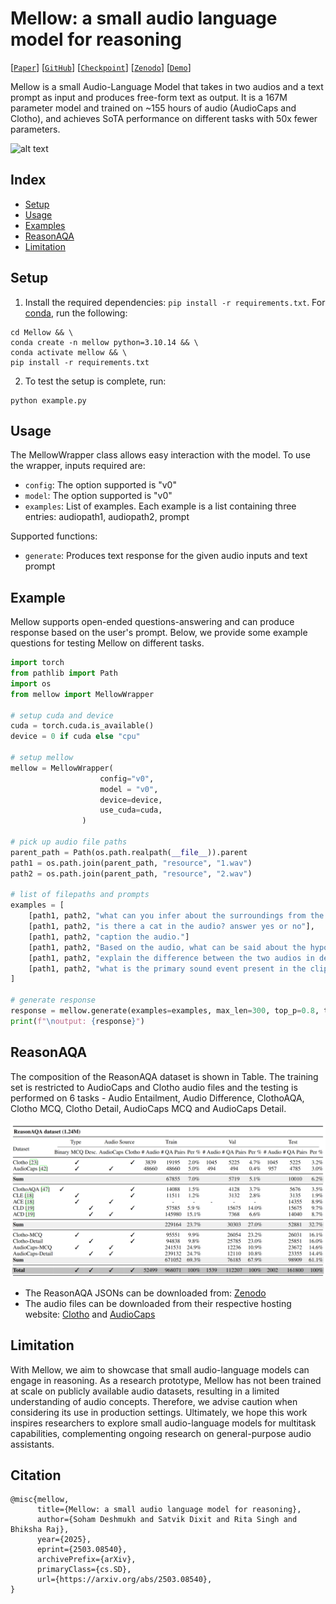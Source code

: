 # Mellow: a small audio language model for reasoning
[[`Paper`](https://arxiv.org/abs/2503.08540)] [[`GitHub`](https://github.com/soham97/Mellow)] [[`Checkpoint`](https://huggingface.co/soham97/Mellow)] [[`Zenodo`](https://zenodo.org/records/15002886)] [[`Demo`](https://tinyurl.com/mellowredirect)]

Mellow is a small Audio-Language Model that takes in two audios and a text prompt as input and produces free-form text as output. It is a 167M parameter model and trained on ~155 hours of audio (AudioCaps and Clotho), and achieves SoTA performance on different tasks with 50x fewer parameters. 

![alt text](resource/image.png)

## Index
* [Setup](#setup)
* [Usage](#usage)
* [Examples](#example)
* [ReasonAQA](#reasonaqa)
* [Limitation](#limitation)

## Setup
1. Install the required dependencies: `pip install -r requirements.txt`. For [conda](https://www.anaconda.com), run the following: 

```shell
cd Mellow && \
conda create -n mellow python=3.10.14 && \
conda activate mellow && \
pip install -r requirements.txt
```

2. To test the setup is complete, run:
```shell
python example.py
```

## Usage
The MellowWrapper class allows easy interaction with the model. To use the wrapper, inputs required are:
- `config`: The option supported is "v0"
- `model`: The option supported is "v0"
- `examples`: List of examples. Each example is a list containing three entries: audiopath1, audiopath2, prompt

Supported functions:
- `generate`: Produces text response for the given audio inputs and text prompt

## Example
Mellow supports open-ended questions-answering and can produce response based on the user's prompt. Below, we provide some example questions for testing Mellow on different tasks. 

```python
import torch
from pathlib import Path
import os
from mellow import MellowWrapper

# setup cuda and device
cuda = torch.cuda.is_available()
device = 0 if cuda else "cpu"

# setup mellow
mellow = MellowWrapper(
                    config="v0",
                    model = "v0",
                    device=device,
                    use_cuda=cuda,
                )

# pick up audio file paths
parent_path = Path(os.path.realpath(__file__)).parent
path1 = os.path.join(parent_path, "resource", "1.wav")
path2 = os.path.join(parent_path, "resource", "2.wav")

# list of filepaths and prompts
examples = [
    [path1, path2, "what can you infer about the surroundings from the audio?"],
    [path1, path2, "is there a cat in the audio? answer yes or no"],
    [path1, path2, "caption the audio."]
    [path1, path2, "Based on the audio, what can be said about the hypothesis - \"A farmer is giving a tour of his ranch while chickens roam nearby\"? a) It is definitely true b) It is definitely false c) It is plausible d) I cannot determine"],
    [path1, path2, "explain the difference between the two audios in detail."],
    [path1, path2, "what is the primary sound event present in the clip? a) dog barking b) chirping birds c) car engine d) clapping"],
]

# generate response
response = mellow.generate(examples=examples, max_len=300, top_p=0.8, temperature=1.0)
print(f"\noutput: {response}")
```

## ReasonAQA
The composition of the ReasonAQA dataset is shown in Table. The training set is restricted to AudioCaps and Clotho audio files and the testing is performed on 6 tasks - Audio Entailment, Audio Difference, ClothoAQA, Clotho MCQ, Clotho Detail, AudioCaps MCQ and AudioCaps Detail.

![alt text](resource/data.png)
- The ReasonAQA JSONs can be downloaded from: [Zenodo](https://zenodo.org/records/15002886)
- The audio files can be downloaded from their respective hosting website: [Clotho](https://zenodo.org/records/4783391) and [AudioCaps](https://github.com/cdjkim/audiocaps)

## Limitation
With Mellow, we aim to showcase that small audio-language models can engage in reasoning. As a research prototype, Mellow has not been trained at scale on publicly available audio datasets, resulting in a limited understanding of audio concepts. Therefore, we advise caution when considering its use in production settings. Ultimately, we hope this work inspires researchers to explore small audio-language models for multitask capabilities, complementing ongoing research on general-purpose audio assistants.

## Citation
```
@misc{mellow,
      title={Mellow: a small audio language model for reasoning}, 
      author={Soham Deshmukh and Satvik Dixit and Rita Singh and Bhiksha Raj},
      year={2025},
      eprint={2503.08540},
      archivePrefix={arXiv},
      primaryClass={cs.SD},
      url={https://arxiv.org/abs/2503.08540}, 
}
```